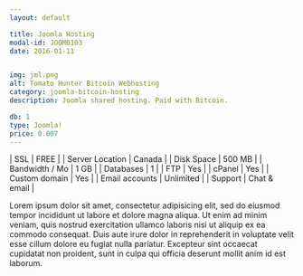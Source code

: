 ```yaml
---
layout: default

title: Joomla Hosting
modal-id: JOOM0103
date: 2016-01-11


img: jml.png
alt: Tomato Hunter Bitcoin Webhosting
category: joomla-bitcoin-hosting
description: Joomla shared hosting. Paid with Bitcoin.

db: 1
type: Joomla!
price: 0.007
---
```



| SSL | <span>FREE</span> |
| Server Location | Canada |
| Disk Space | 500 MB |
| Bandwidth / Mo | 1 GB |
| Databases | 1 |
| FTP | Yes |
| cPanel | Yes |
| Custom domain | Yes |
| Email accounts | Unlimited |
| Support | Chat & email |



Lorem ipsum dolor sit amet, consectetur adipisicing elit, sed do eiusmod tempor incididunt ut labore et dolore magna aliqua. Ut enim ad minim veniam, quis nostrud exercitation ullamco laboris nisi ut aliquip ex ea commodo consequat. Duis aute irure dolor in reprehenderit in voluptate velit esse cillum dolore eu fugiat nulla pariatur. Excepteur sint occaecat cupidatat non proident, sunt in culpa qui officia deserunt mollit anim id est laborum.
